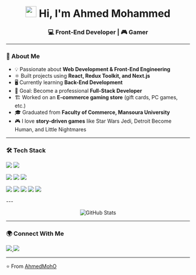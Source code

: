 <h1 align="center">
  <img src="https://raw.githubusercontent.com/MartinHeinz/MartinHeinz/master/wave.gif" width="30px" height="30px">
  Hi, I'm Ahmed Mohammed 
</h1>
<h3 align="center">💻 Front-End Developer | 🎮 Gamer</h3>

---

### 🚀 About Me
- 💡 Passionate about **Web Development & Front-End Engineering**  
- ⚛️ Built projects using **React, Redux Toolkit, and Next.js**  
- 🖥️ Currently learning **Back-End Development**  
- 🚀 Goal: Become a professional **Full-Stack Developer**  
- 🏗️ Worked on an **E-commerce gaming store** (gift cards, PC games, etc.)  
- 🎓 Graduated from **Faculty of Commerce, Mansoura University**  
- 🎮 I love **story-driven games** like Star Wars Jedi, Detroit Become Human, and Little Nightmares  

---

### 🛠️ Tech Stack  
<p>
  <img src="https://img.shields.io/badge/JavaScript-F7DF1E?style=for-the-badge&logo=javascript&logoColor=black" />
  <img src="https://img.shields.io/badge/TypeScript-3178C6?style=for-the-badge&logo=typescript&logoColor=white" />
</p>
<p>
  <img src="https://img.shields.io/badge/React-20232A?style=for-the-badge&logo=react&logoColor=61DAFB" />
  <img src="https://img.shields.io/badge/Redux-764ABC?style=for-the-badge&logo=redux&logoColor=white" />
  <img src="https://img.shields.io/badge/Next.js-000000?style=for-the-badge&logo=nextdotjs&logoColor=white" />
</p>
<p>
  <img src="https://img.shields.io/badge/Git-F05032?style=for-the-badge&logo=git&logoColor=white" />
  <img src="https://img.shields.io/badge/GitHub-181717?style=for-the-badge&logo=github&logoColor=white" />
  <img src="https://img.shields.io/badge/Firebase-FFCA28?style=for-the-badge&logo=firebase&logoColor=black" />
  <img src="https://img.shields.io/badge/Vercel-000000?style=for-the-badge&logo=vercel&logoColor=white" />
  <img src="https://img.shields.io/badge/SQL-4479A1?style=for-the-badge&logo=mysql&logoColor=white" />
</p>
---
<p align="center">
  <img src="https://github-readme-stats.vercel.app/api?username=AhmedMohO&show_icons=true&theme=radical" alt="GitHub Stats" />
</p>

---

### 🌍 Connect With Me
<p align="left">
  <a href="https://www.linkedin.com/in/ahmed-mohammed-950574277" target="_blank">
    <img src="https://img.shields.io/badge/LinkedIn-0077B5?style=for-the-badge&logo=linkedin&logoColor=white"/>
  </a>
  <a href="https://ahmed-port-folio.vercel.app" target="_blank">
    <img src="https://img.shields.io/badge/Portfolio-000000?style=for-the-badge&logo=vercel&logoColor=white"/>
  </a>
</p>

---

⭐️ From [AhmedMohO](https://github.com/AhmedMohO)

